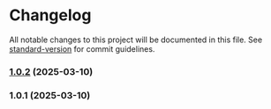 # Changelog

All notable changes to this project will be documented in this file. See [standard-version](https://github.com/conventional-changelog/standard-version) for commit guidelines.

### [1.0.2](https://github.com/Koatty/koatty_graphql/compare/v1.0.1...v1.0.2) (2025-03-10)

### 1.0.1 (2025-03-10)
